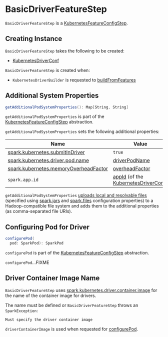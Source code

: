# BasicDriverFeatureStep

`BasicDriverFeatureStep` is a [KubernetesFeatureConfigStep](KubernetesFeatureConfigStep.md).

## Creating Instance

`BasicDriverFeatureStep` takes the following to be created:

* <span id="conf"> [KubernetesDriverConf](KubernetesDriverConf.md)

`BasicDriverFeatureStep` is created when:

* `KubernetesDriverBuilder` is requested to [buildFromFeatures](KubernetesDriverBuilder.md#buildFromFeatures)

## <span id="getAdditionalPodSystemProperties"> Additional System Properties

```scala
getAdditionalPodSystemProperties(): Map[String, String]
```

`getAdditionalPodSystemProperties` is part of the [KubernetesFeatureConfigStep](KubernetesFeatureConfigStep.md#getAdditionalPodSystemProperties) abstraction.

`getAdditionalPodSystemProperties` sets the following additional properties:

Name     | Value
---------|---------
 [spark.kubernetes.submitInDriver](configuration-properties.md#spark.kubernetes.submitInDriver) | `true`
 [spark.kubernetes.driver.pod.name](configuration-properties.md#spark.kubernetes.driver.pod.name) | [driverPodName](#driverPodName)
 [spark.kubernetes.memoryOverheadFactor](configuration-properties.md#spark.kubernetes.memoryOverheadFactor) | [overheadFactor](#overheadFactor)
 `spark.app.id` | [appId](KubernetesDriverConf.md#appId) (of the [KubernetesDriverConf](#conf))

`getAdditionalPodSystemProperties` [uploads local and resolvable files](KubernetesUtils.md#uploadAndTransformFileUris) (specified using [spark.jars](../configuration-properties.md#spark.jars) and [spark.files](../configuration-properties.md#spark.files) configuration properties) to a Hadoop-compatible file system and adds them to the additional properties (as comma-separated file URIs).

## <span id="configurePod"> Configuring Pod for Driver

```scala
configurePod(
  pod: SparkPod): SparkPod
```

`configurePod` is part of the [KubernetesFeatureConfigStep](KubernetesFeatureConfigStep.md#configurePod) abstraction.

`configurePod`...FIXME

## <span id="driverContainerImage"> Driver Container Image Name

`BasicDriverFeatureStep` uses [spark.kubernetes.driver.container.image](configuration-properties.md#spark.kubernetes.driver.container.image) for the name of the container image for drivers.

The name must be defined or `BasicDriverFeatureStep` throws an `SparkException`:

```text
Must specify the driver container image
```

`driverContainerImage` is used when requested for [configurePod](#configurePod).
